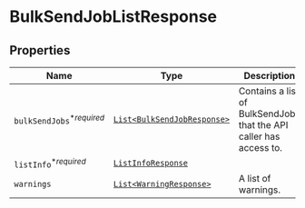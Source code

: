 

# BulkSendJobListResponse



## Properties

| Name | Type | Description | Notes |
|------------ | ------------- | ------------- | -------------|
| `bulkSendJobs`<sup>*_required_</sup> | [```List<BulkSendJobResponse>```](BulkSendJobResponse.md) |  Contains a list of BulkSendJobs that the API caller has access to.  |  |
| `listInfo`<sup>*_required_</sup> | [```ListInfoResponse```](ListInfoResponse.md) |    |  |
| `warnings` | [```List<WarningResponse>```](WarningResponse.md) |  A list of warnings.  |  |



